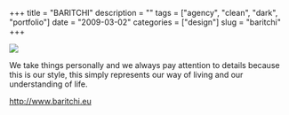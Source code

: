 +++
title = "BARITCHI"
description = ""
tags = ["agency", "clean", "dark", "portfolio"]
date = "2009-03-02"
categories = ["design"]
slug = "baritchi"
+++


 

  <div id="screens-thumbs" class="clearfix">
    <div class="txt-center" id="design-submission"><a href="http://www.baritchi.eu/"><img id='bluga-thumbnail-1512' class='bluga-thumbnail large' src='//konigi.com/media/bluga/
wt49ab921a5c21b.jpg'/></a></div>  
  </div>   
<p>We take things personally and we always pay attention to details because this is our style, this simply represents our way of living and our understanding of life.</p>
<p><a href="http://www.baritchi.eu/">http://www.baritchi.eu</a></p>




